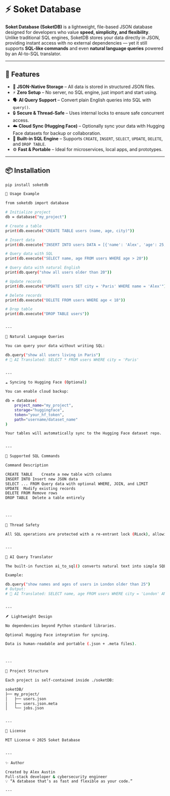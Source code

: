 # ⚡ Soket Database

**Soket Database (SoketDB)** is a lightweight, file-based JSON database designed for developers who value **speed, simplicity, and flexibility**.  
Unlike traditional SQL engines, SoketDB stores your data directly in JSON, providing instant access with no external dependencies — yet it still supports **SQL-like commands** and even **natural language queries** powered by an AI-to-SQL translator.

---

## 🚀 Features

- 🧩 **JSON-Native Storage** – All data is stored in structured JSON files.  
- ⚡ **Zero Setup** – No server, no SQL engine, just import and start using.  
- 🗣️ **AI Query Support** – Convert plain English queries into SQL with `query()`.  
- 🔒 **Secure & Thread-Safe** – Uses internal locks to ensure safe concurrent access.  
- ☁️ **Cloud Sync (Hugging Face)** – Optionally sync your data with Hugging Face datasets for backup or collaboration.  
- 🧠 **Built-in SQL Engine** – Supports `CREATE`, `INSERT`, `SELECT`, `UPDATE`, `DELETE`, and `DROP TABLE`.  
- ⚙️ **Fast & Portable** – Ideal for microservices, local apps, and prototypes.  

---

## 📦 Installation

```bash
pip install soketdb

🧰 Usage Example

from soketdb import database

# Initialize project
db = database("my_project")

# Create a table
print(db.execute("CREATE TABLE users (name, age, city)"))

# Insert data
print(db.execute("INSERT INTO users DATA = [{'name': 'Alex', 'age': 25, 'city': 'London'}]"))

# Query data with SQL
print(db.execute("SELECT name, age FROM users WHERE age > 20"))

# Query data with natural English
print(db.query("show all users older than 20"))

# Update records
print(db.execute("UPDATE users SET city = 'Paris' WHERE name = 'Alex'"))

# Delete records
print(db.execute("DELETE FROM users WHERE age < 18"))

# Drop table
print(db.execute("DROP TABLE users"))


---

🤖 Natural Language Queries

You can query your data without writing SQL:

db.query("show all users living in Paris")
# 🤖 AI Translated: SELECT * FROM users WHERE city = 'Paris'


---

☁️ Syncing to Hugging Face (Optional)

You can enable cloud backup:

db = database(
    project_name="my_project",
    storage="huggingface",
    token="your_hf_token",
    path="username/dataset_name"
)

Your tables will automatically sync to the Hugging Face dataset repo.


---

🧩 Supported SQL Commands

Command	Description

CREATE TABLE	Create a new table with columns
INSERT INTO	Insert new JSON data
SELECT ... FROM	Query data with optional WHERE, JOIN, and LIMIT
UPDATE	Modify existing records
DELETE FROM	Remove rows
DROP TABLE	Delete a table entirely



---

🔐 Thread Safety

All SQL operations are protected with a re-entrant lock (RLock), allowing safe concurrent access from multiple threads.


---

🧠 AI Query Translator

The built-in function ai_to_sql() converts natural text into simple SQL, making SoketDB beginner-friendly and intuitive for quick data exploration.

Example:

db.query("show names and ages of users in London older than 25")
# Output:
# 🤖 AI Translated: SELECT name, age FROM users WHERE city = 'London' AND age > 25


---

🪶 Lightweight Design

No dependencies beyond Python standard libraries.

Optional Hugging Face integration for syncing.

Data is human-readable and portable (.json + .meta files).



---

📂 Project Structure

Each project is self-contained inside ./soketDB:

soketDB/
├── my_project/
│   ├── users.json
│   ├── users.json.meta
│   └── jobs.json


---

🧾 License

MIT License © 2025 Soket Database


---

✨ Author

Created by Alex Austin
Full-stack developer & cybersecurity engineer
💡 “A database that’s as fast and flexible as your code.”

---